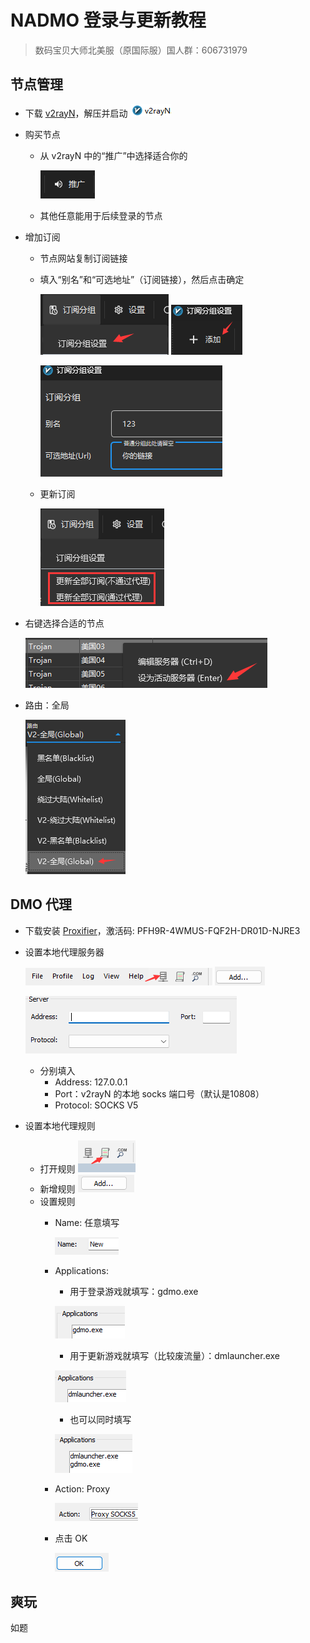 # NADMO 登录与更新教程
> 数码宝贝大师北美服（原国际服）国人群：606731979 

## 节点管理
- 下载 [v2rayN](https://github.com/2dust/v2rayN/releases/download/6.45/v2rayN-With-Core.zip)，解压并启动 ![alt text](image-19.png)
- 购买节点
    - 从 v2rayN 中的“推广”中选择适合你的

        ![alt text](image-6.png)
    - 其他任意能用于后续登录的节点
- 增加订阅
    - 节点网站复制订阅链接
    - 填入“别名”和“可选地址”（订阅链接），然后点击确定

        ![alt text](image-7.png) ![alt text](image-1.png)

        ![alt text](image-2.png)
    - 更新订阅

        ![alt text](image-4.png)
- 右键选择合适的节点 

    ![alt text](image-8.png)
- 路由：全局

    ![alt text](image-9.png)


## DMO 代理
- 下载安装 [Proxifier](download/ProxifierSetupV4.11.exe)，激活码:
PFH9R-4WMUS-FQF2H-DR01D-NJRE3
- 设置本地代理服务器

    ![alt text](image-10.png) ![alt text](image-11.png)

    ![alt text](image-12.png)
    - 分别填入
        - Address: 127.0.0.1
        - Port：v2rayN 的本地 socks 端口号（默认是10808）
        - Protocol: SOCKS V5
- 设置本地代理规则
    - 打开规则 ![alt text](image-13.png)
    - 新增规则 ![alt text](image-14.png)
    - 设置规则 
        - Name: 任意填写 

            ![alt text](image-15.png)
        - Applications: 
            - 用于登录游戏就填写：gdmo.exe

            ![alt text](image-16.png)
            - 用于更新游戏就填写（比较废流量）：dmlauncher.exe

            ![alt text](image-20.png)            
            - 也可以同时填写
            
            ![alt text](image-21.png)
        - Action: Proxy 

            ![alt text](image-17.png)
        - 点击 OK 

            ![alt text](image-18.png)


## 爽玩
如题